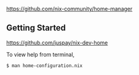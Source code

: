 
https://github.com/nix-community/home-manager

## Getting Started

https://github.com/juspay/nix-dev-home

To view help from terminal,

```sh
$ man home-configuration.nix
```